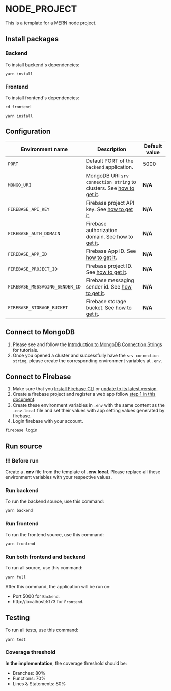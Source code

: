 # NODE_PROJECT

This is a template for a MERN node project.

## Install packages

### Backend

To install backend's dependencies:

```shell
yarn install
```

### Frontend

To install frontend's dependencies:

```shell
cd frontend
```

```shell
yarn install
```

## Configuration

| Environment name               | Description                                                                               | Default value |
|--------------------------------|-------------------------------------------------------------------------------------------|---------------|
| `PORT`                         | Default PORT of the `backend` application.                                                | 5000          |
| `MONGO_URI`                    | MongoDB URI `srv connection string` to clusters. See [how to get it](#connect-to-mongodb). | **N/A**       |
| `FIREBASE_API_KEY`             | Firebase project API key. See [how to get it](#connect-to-firebase).                      | **N/A**       |
| `FIREBASE_AUTH_DOMAIN`         | Firebase authorization domain. See [how to get it](#connect-to-firebase).                 | **N/A**       |
| `FIREBASE_APP_ID`              | Firebase App ID. See [how to get it](#connect-to-firebase).                               | **N/A**       |
| `FIREBASE_PROJECT_ID`          | Firebase project ID. See [how to get it](#connect-to-firebase).                           | **N/A**       |
| `FIREBASE_MESSAGING_SENDER_ID` | Firebase messaging sender id. See [how to get it](#connect-to-firebase).                                                            | **N/A**       |
| `FIREBASE_STORAGE_BUCKET`      | Firebase storage bucket. See [how to get it](#connect-to-firebase).                                                                 | **N/A**       |

## Connect to MongoDB

1. Please see and follow the [Introduction to MongoDB Connection Strings](https://www.mongodb.com/resources/products/fundamentals/mongodb-connection-string) for tutorials.
2. Once you opened a cluster and successfully have the `srv connection string`, please create the corresponding environment variables at `.env`.

## Connect to Firebase

1. Make sure that you [Install Firebase CLI](https://firebase.google.com/docs/cli#install_the_firebase_cli) or [update to its latest version](https://firebase.google.com/docs/cli#update-cli).
2. Create a firebase project and register a web app follow [step 1 in this document](https://firebase.google.com/docs/web/setup#create-firebase-project-and-app).
3. Create these environment variables in `.env` with the same content as the `.env.local` file and set their values with app setting values generated by firebase.
4. Login firebase with your account.

```shell
firebase login
```

## Run source

### !!! Before run

Create a **.env** file from the template of **.env.local**.
Please replace all these environment variables with your respective values.


### Run backend

To run the backend source, use this command:

```shell
yarn backend
```

### Run frontend

To run the frontend source, use this command:

```shell
yarn frontend
```

### Run both frontend and backend

To run all source, use this command:

```shell
yarn full
```

After this command, the application will be run on:

- Port 5000 for `Backend`.
- http://localhost:5173 for `Frontend`.

## Testing

To run all tests, use this command:

```shell
yarn test
```

### Coverage threshold

**In the implementation**, the coverage threshold should be:

- Branches: 80%
- Functions: 70%
- Lines & Statements: 80%
